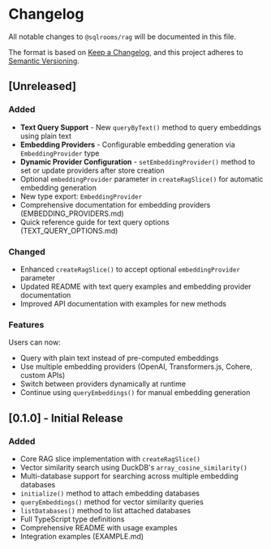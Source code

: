 # Changelog

All notable changes to `@sqlrooms/rag` will be documented in this file.

The format is based on [Keep a Changelog](https://keepachangelog.com/en/1.0.0/),
and this project adheres to [Semantic Versioning](https://semver.org/spec/v2.0.0.html).

## [Unreleased]

### Added

- **Text Query Support** - New `queryByText()` method to query embeddings using plain text
- **Embedding Providers** - Configurable embedding generation via `EmbeddingProvider` type
- **Dynamic Provider Configuration** - `setEmbeddingProvider()` method to set or update providers after store creation
- Optional `embeddingProvider` parameter in `createRagSlice()` for automatic embedding generation
- New type export: `EmbeddingProvider`
- Comprehensive documentation for embedding providers (EMBEDDING_PROVIDERS.md)
- Quick reference guide for text query options (TEXT_QUERY_OPTIONS.md)

### Changed

- Enhanced `createRagSlice()` to accept optional `embeddingProvider` parameter
- Updated README with text query examples and embedding provider documentation
- Improved API documentation with examples for new methods

### Features

Users can now:

- Query with plain text instead of pre-computed embeddings
- Use multiple embedding providers (OpenAI, Transformers.js, Cohere, custom APIs)
- Switch between providers dynamically at runtime
- Continue using `queryEmbeddings()` for manual embedding generation

## [0.1.0] - Initial Release

### Added

- Core RAG slice implementation with `createRagSlice()`
- Vector similarity search using DuckDB's `array_cosine_similarity()`
- Multi-database support for searching across multiple embedding databases
- `initialize()` method to attach embedding databases
- `queryEmbeddings()` method for vector similarity queries
- `listDatabases()` method to list attached databases
- Full TypeScript type definitions
- Comprehensive README with usage examples
- Integration examples (EXAMPLE.md)
